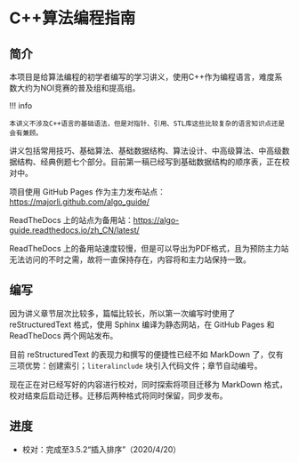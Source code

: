 # C++算法编程指南

## 简介 

本项目是给算法编程的初学者编写的学习讲义，使用C++作为编程语言，难度系数大约为NOI竞赛的普及组和提高组。

!!! info

    本讲义不涉及C++语言的基础语法，但是对指针、引用、STL库这些比较复杂的语言知识点还是会有兼顾。

讲义包括常用技巧、基础算法、基础数据结构、算法设计、中高级算法、中高级数据结构、经典例题七个部分。目前第一稿已经写到基础数据结构的顺序表，正在校对中。

项目使用 GitHub Pages 作为主力发布站点：https://majorli.github.com/algo_guide/

ReadTheDocs 上的站点为备用站：https://algo-guide.readthedocs.io/zh_CN/latest/

ReadTheDocs 上的备用站速度较慢，但是可以导出为PDF格式，且为预防主力站无法访问的不时之需，故将一直保持存在，内容将和主力站保持一致。

## 编写

因为讲义章节层次比较多，篇幅比较长，所以第一次编写时使用了 reStructuredText 格式，使用 Sphinx 编译为静态网站，在 GitHub Pages 和 ReadTheDocs 两个网站发布。

目前 reStructuredText 的表现力和撰写的便捷性已经不如 MarkDown 了，仅有三项优势：创建索引；``literalinclude`` 块引入代码文件；章节自动编号。

现在正在对已经写好的内容进行校对，同时探索将项目迁移为 MarkDown 格式，校对结束后启动迁移。迁移后两种格式将同时保留，同步发布。

## 进度

- 校对：完成至3.5.2“插入排序”（2020/4/20）


